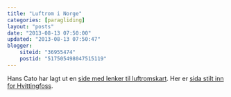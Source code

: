 ```yaml
---
title: "Luftrom i Norge"
categories: [paragliding]
layout: "posts"
date: "2013-08-13 07:50:00"
updated: "2013-08-13 07:50:47"
blogger:
    siteid: "36955474"
    postid: "517505498047515119"
---
```


Hans Cato har lagt ut en <a href="http://home.no/hanscato/luftrom.htm">side med lenker til luftromskart</a>. Her er <a href="https://maps.google.com/maps?q=http://home.no/grytnes/luftrom/luftrom.kmz&amp;hl=en&amp;ll=59.616727,9.920654&amp;spn=0.290683,0.891953&amp;sll=61.132629,10.217285&amp;sspn=8.897675,28.54248&amp;vpsrc=6&amp;t=m&amp;z=11">sida stilt inn for Hvittingfoss</a>.
